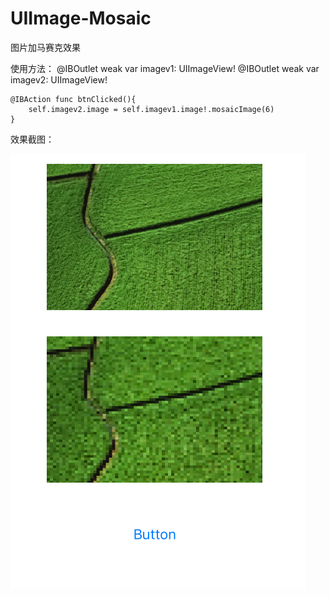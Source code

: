 # UIImage-Mosaic

图片加马赛克效果

使用方法：
    @IBOutlet weak var imagev1: UIImageView!
    @IBOutlet weak var imagev2: UIImageView!

    @IBAction func btnClicked(){
        self.imagev2.image = self.imagev1.image!.mosaicImage(6)
    }

效果截图：

![ABC](https://raw.githubusercontent.com/ReverseScale/UIImage-Mosaic/master/Gif.png)
